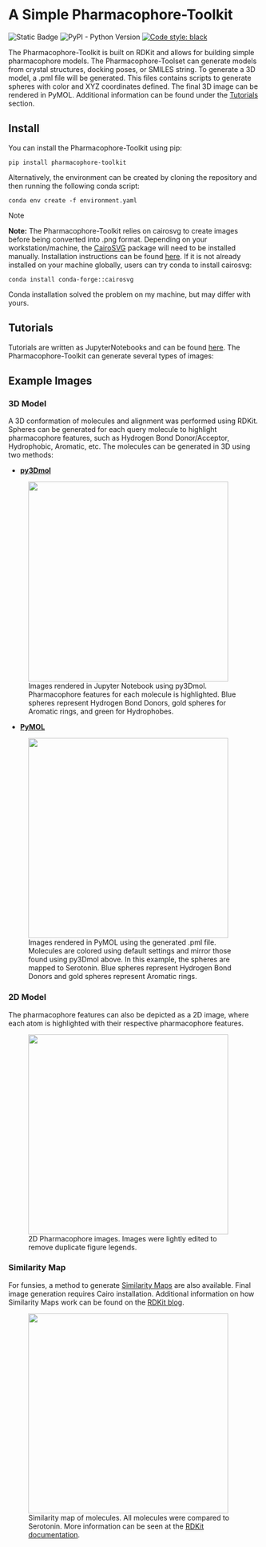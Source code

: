 # A Simple Pharmacophore-Toolkit

![Static Badge](https://img.shields.io/badge/Pharmacophore--Toolset-v0.0.3-blue)
![PyPI - Python Version](https://img.shields.io/pypi/pyversions/py50?style=flat&logo=python&logoColor=white)
[![Code style: black](https://img.shields.io/badge/code%20style-black-000000.svg)](https://github.com/psf/black)

The Pharmacophore-Toolkit is built on RDKit and allows for building simple pharmacophore models. The
Pharmacophore-Toolset can generate models from crystal structures, docking poses, or SMILES string. To generate a 3D
model, a .pml file will be generated. This files contains scripts to generate spheres with color and XYZ coordinates
defined. The final 3D image can be rendered in PyMOL. Additional information can be found under the
[Tutorials](tutorials/) section.

## Install

You can install the Pharmacophore-Toolkit using pip:

```
pip install pharmacophore-toolkit
```

Alternatively, the environment can be created by cloning the repository and then running the following conda script:

```
conda env create -f environment.yaml
```

> [!NOTE]
> **Note:** The Pharmacophore-Toolkit relies on cairosvg to create images before being converted into .png format.
> Depending on your
> workstation/machine, the [CairoSVG](https://github.com/Kozea/CairoSVG) package will need to be installed manually.
> Installation instructions can be found [here](https://cairosvg.org). If it is not already installed on your machine
> globally,
> users can try conda to install cairosvg:

```
conda install conda-forge::cairosvg
```

Conda installation solved the problem on my machine, but may differ with yours.

## Tutorials

Tutorials are written as JupyterNotebooks and can be found [here](tutorials/). The Pharmacophore-Toolkit can generate 
several types of images:

## Example Images

### 3D Model

A 3D conformation of molecules and alignment was performed using RDKit. Spheres can be generated for each query
molecule to highlight pharmacophore features, such as Hydrogen Bond Donor/Acceptor, Hydrophobic, Aromatic, etc. The
molecules can be generated in 3D using two methods:

- **[py3Dmol](https://github.com/3dmol/3Dmol.js)**

<figure>
    <img src="img/3d_example_py3dmol.png" width="400">
    <figcaption>
    Images rendered in Jupyter Notebook using py3Dmol. Pharmacophore features for each molecule is highlighted. Blue 
    spheres represent Hydrogen Bond Donors, gold spheres for Aromatic rings, and green for Hydrophobes. 
    </figcaption>
</figure>

- **[PyMOL](https://pymol.org)**

<figure>
    <img src="img/3d_example_pymol.png" width="400">
    <figcaption>
    Images rendered in PyMOL using the generated .pml file. Molecules are colored using default settings and mirror 
    those found using py3Dmol above. In this example, the spheres are mapped to Serotonin. Blue spheres represent 
    Hydrogen Bond Donors and gold spheres represent Aromatic rings.  
    </figcaption>
</figure>

### 2D Model

The pharmacophore features can also be depicted as a 2D image, where each atom is highlighted with their respective
pharmacophore features.

<figure>
    <img src="img/2d_pharmacophore.png" width="400">
    <figcaption>
    2D Pharmacophore images. Images were lightly edited to remove duplicate figure legends. 
    </figcaption>
</figure>

### Similarity Map

For funsies, a method to generate [Similarity Maps](https://jcheminf.biomedcentral.com/articles/10.1186/1758-2946-5-43)
are also available. Final image generation requires Cairo installation. Additional information on how Similarity Maps
work can be found on
the [RDKit blog](https://greglandrum.github.io/rdkit-blog/posts/2020-01-03-similarity-maps-with-new-drawing-code.html).

<figure>
    <img src="img/similarity_exmaple.png" width="400">
    <figcaption>
    Similarity map of molecules. All molecules were compared to Serotonin. More information can be seen
    at the <a href="https://www.rdkit.org/docs/source/rdkit.Chem.Draw.SimilarityMaps.html">RDKit documentation</a>.
    </figcaption>
</figure>